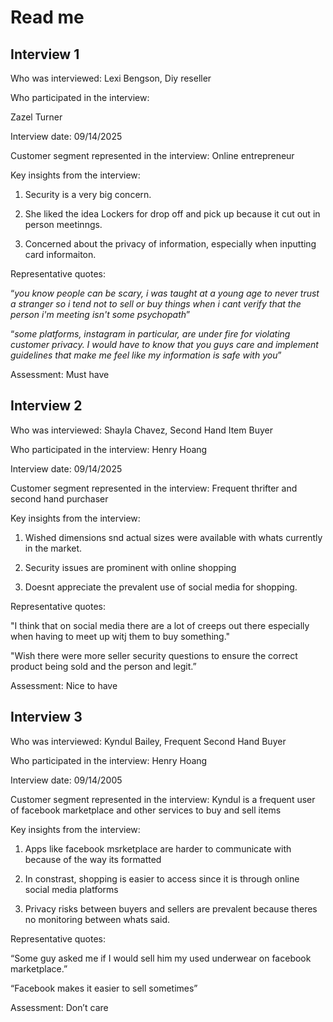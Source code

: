 # Read me 
## Interview 1

Who was interviewed: Lexi Bengson, Diy reseller 

Who participated in the interview:

Zazel Turner

Interview date:
09/14/2025

Customer segment represented in the interview:
Online entrepreneur

Key insights from the interview:

1. Security is a very big concern. 

2. She liked the idea Lockers for drop off and pick up because it cut out in person meetinngs.

3. Concerned about the privacy of information, especially when inputting card informaiton.

Representative quotes:

“*you know people can be scary, i was taught at a young age to never trust a stranger so i tend not to sell or buy things when i cant verify that the person i'm meeting isn't some psychopath*”

“*some platforms, instagram in particular, are under fire for violating customer privacy. I would have to know that you guys care and implement guidelines that make me feel like my information is safe with you*”

Assessment:
Must have


## Interview 2 
Who was interviewed:
Shayla Chavez, Second Hand Item Buyer

Who participated in the interview:
Henry Hoang

Interview date:
09/14/2025

Customer segment represented in the interview:
Frequent thrifter and second hand purchaser

Key insights from the interview:

1. Wished dimensions snd actual sizes were available with whats currently in the market.

2. Security issues are prominent with online shopping

3. Doesnt appreciate the prevalent use of social media for shopping.

Representative quotes:

"I think that on social media there are a lot of creeps out there especially when having to meet up witj them to buy something."

"Wish there were more seller security questions to ensure the correct product being sold and the person and legit.”

Assessment:
Nice to have

## Interview 3
Who was interviewed:
Kyndul Bailey, Frequent Second Hand Buyer

Who participated in the interview:
Henry Hoang

Interview date:
09/14/2005

Customer segment represented in the interview:
Kyndul is a frequent user of facebook marketplace and other services to buy and sell items

Key insights from the interview:

1. Apps like facebook msrketplace are harder to communicate with because of the way its formatted

2. In constrast, shopping is easier to access since it is through online social media platforms

3. Privacy risks between buyers and sellers are prevalent because theres no monitoring between whats said.

Representative quotes:

“Some guy asked me if I would sell him my used underwear on facebook marketplace.”

“Facebook makes it easier to sell sometimes”

Assessment:
Don’t care
